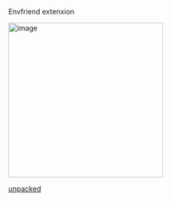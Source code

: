 Envfriend extenxion

<img width="309" alt="image" src="https://github.com/anatolipr/envfriendext/assets/29383028/fabc5c33-91ab-4c42-b3ac-033ec20cb528">


[unpacked](https://github.com/anatolipr/envfriendext/files/14969505/ext.zip)

